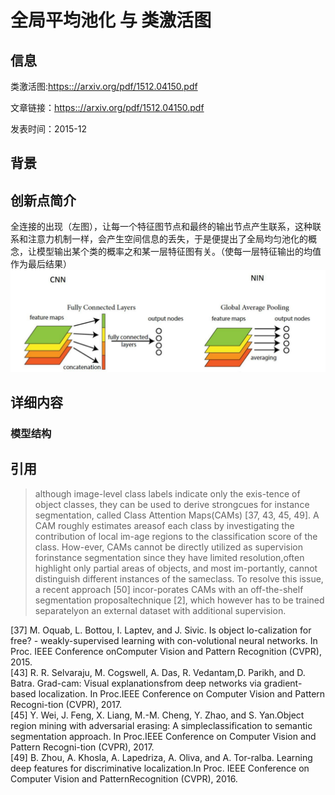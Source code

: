 # 全局平均池化 与 类激活图

## 信息

类激活图:[https:://arxiv.org/pdf/1512.04150.pdf](https:://arxiv.org/pdf/1512.04150.pdf)

文章链接：[https:://arxiv.org/pdf/1512.04150.pdf](https:://arxiv.org/pdf/1512.04150.pdf)

发表时间：2015-12


## 背景


## 创新点简介
全连接的出现（左图），让每一个特征图节点和最终的输出节点产生联系，这种联系和注意力机制一样，会产生空间信息的丢失，于是便提出了全局均匀池化的概念，让模型输出某个类的概率之和某一层特征图有关。（使每一层特征输出的均值作为最后结果）
![](../../../img/article/2021-12-04-12-33-29.png)

## 详细内容

### 模型结构


## 引用
> although image-level class labels indicate only the exis-tence of object classes, they can be used to derive strongcues for instance segmentation, called Class Attention Maps(CAMs) [37, 43, 45, 49]. A CAM roughly estimates areasof each class by investigating the contribution of local im-age regions to the classification score of the class. How-ever, CAMs cannot be directly utilized as supervision forinstance segmentation since they have limited resolution,often highlight only partial areas of objects, and most im-portantly, cannot distinguish different instances of the sameclass. To resolve this issue, a recent approach [50] incor-porates CAMs with an off-the-shelf segmentation proposaltechnique [2], which however has to be trained separatelyon an external dataset with additional supervision.

[37] M. Oquab, L. Bottou, I. Laptev, and J. Sivic. Is object lo-calization for free? - weakly-supervised learning with con-volutional neural networks. In Proc. IEEE Conference onComputer Vision and Pattern Recognition (CVPR), 2015.<br/>
[43] R. R. Selvaraju, M. Cogswell, A. Das, R. Vedantam,D. Parikh, and D. Batra. Grad-cam: Visual explanationsfrom deep networks via gradient-based localization. In Proc.IEEE Conference on Computer Vision and Pattern Recogni-tion (CVPR), 2017.<br/>
[45] Y. Wei, J. Feng, X. Liang, M.-M. Cheng, Y. Zhao, and S. Yan.Object region mining with adversarial erasing: A simpleclassification to semantic segmentation approach. In Proc.IEEE Conference on Computer Vision and Pattern Recogni-tion (CVPR), 2017.<br/>
[49] B. Zhou, A. Khosla, A. Lapedriza, A. Oliva, and A. Tor-ralba. Learning deep features for discriminative localization.In Proc. IEEE Conference on Computer Vision and PatternRecognition (CVPR), 2016.<br/>
